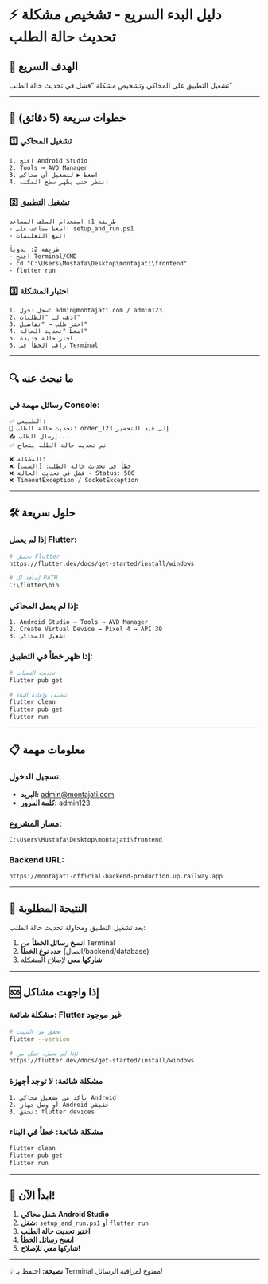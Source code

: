 # ⚡ دليل البدء السريع - تشخيص مشكلة تحديث حالة الطلب

## 🎯 الهدف السريع
تشغيل التطبيق على المحاكي وتشخيص مشكلة "فشل في تحديث حالة الطلب"

---

## 🚀 خطوات سريعة (5 دقائق)

### **1️⃣ تشغيل المحاكي**
```
1. افتح Android Studio
2. Tools → AVD Manager
3. اضغط ▶️ لتشغيل أي محاكي
4. انتظر حتى يظهر سطح المكتب
```

### **2️⃣ تشغيل التطبيق**
```
طريقة 1: استخدام الملف المساعد
- اضغط مضاعف على: setup_and_run.ps1
- اتبع التعليمات

طريقة 2: يدوياً
- افتح Terminal/CMD
- cd "C:\Users\Mustafa\Desktop\montajati\frontend"
- flutter run
```

### **3️⃣ اختبار المشكلة**
```
1. سجل دخول: admin@montajati.com / admin123
2. اذهب لـ "الطلبات"
3. اختر طلب → "تفاصيل"
4. اضغط "تحديث الحالة"
5. اختر حالة جديدة
6. راقب الخطأ في Terminal
```

---

## 🔍 ما نبحث عنه

### **رسائل مهمة في Console:**
```
✅ الطبيعي:
🔄 تحديث حالة الطلب: order_123 إلى قيد التحضير
📤 إرسال الطلب...
✅ تم تحديث حالة الطلب بنجاح

❌ المشكلة:
❌ خطأ في تحديث حالة الطلب: [السبب]
❌ فشل في تحديث الحالة - Status: 500
❌ TimeoutException / SocketException
```

---

## 🛠️ حلول سريعة

### **إذا لم يعمل Flutter:**
```bash
# تحميل Flutter
https://flutter.dev/docs/get-started/install/windows

# إضافة للـ PATH
C:\flutter\bin
```

### **إذا لم يعمل المحاكي:**
```
1. Android Studio → Tools → AVD Manager
2. Create Virtual Device → Pixel 4 → API 30
3. تشغيل المحاكي
```

### **إذا ظهر خطأ في التطبيق:**
```bash
# تحديث التبعيات
flutter pub get

# تنظيف وإعادة البناء
flutter clean
flutter pub get
flutter run
```

---

## 📋 معلومات مهمة

### **تسجيل الدخول:**
- **البريد:** admin@montajati.com
- **كلمة المرور:** admin123

### **مسار المشروع:**
```
C:\Users\Mustafa\Desktop\montajati\frontend
```

### **Backend URL:**
```
https://montajati-official-backend-production.up.railway.app
```

---

## 🎯 النتيجة المطلوبة

بعد تشغيل التطبيق ومحاولة تحديث حالة الطلب:

1. **انسخ رسائل الخطأ** من Terminal
2. **حدد نوع الخطأ** (اتصال/backend/database)
3. **شاركها معي** لإصلاح المشكلة

---

## 🆘 إذا واجهت مشاكل

### **مشكلة شائعة: Flutter غير موجود**
```bash
# تحقق من التثبيت
flutter --version

# إذا لم يعمل، حمل من:
https://flutter.dev/docs/get-started/install/windows
```

### **مشكلة شائعة: لا توجد أجهزة**
```
1. تأكد من تشغيل محاكي Android
2. أو وصل جهاز Android حقيقي
3. تحقق: flutter devices
```

### **مشكلة شائعة: خطأ في البناء**
```bash
flutter clean
flutter pub get
flutter run
```

---

## 🚀 ابدأ الآن!

1. **شغل محاكي Android Studio**
2. **شغل:** `setup_and_run.ps1` أو `flutter run`
3. **اختبر تحديث حالة الطلب**
4. **انسخ رسائل الخطأ**
5. **شاركها معي للإصلاح!**

---

💡 **نصيحة:** احتفظ بـ Terminal مفتوح لمراقبة الرسائل!

